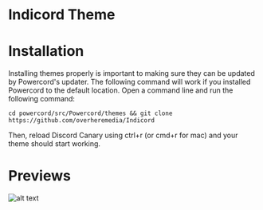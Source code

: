 # Indicord Theme

# Installation

Installing themes properly is important to making sure they can be updated by Powercord's updater. The following command will work if you installed Powercord to the default location. 
Open a command line and run the following command: 

`cd powercord/src/Powercord/themes && git clone https://github.com/overheremedia/Indicord`

Then, reload Discord Canary using ctrl+r (or cmd+r for mac) and your theme should start working.

# Previews

![alt text](https://imgshare.io/images/2021/03/13/Untitled---2021-03-11T142046.306.png)
